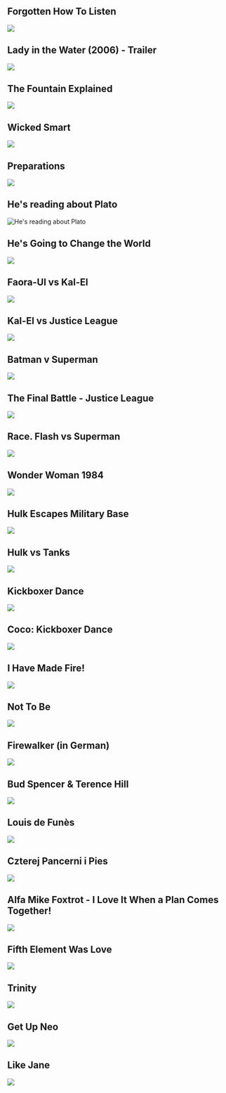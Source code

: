 Forgotten How To Listen
-----------------------

[![](/image/yid-nH7r5ThIw5Y.jpg)](https://www.youtube.com/watch?v=nH7r5ThIw5Y)

Lady in the Water (2006) - Trailer
----------------------------------

[![](/image/yid-jreddFmavCI.jpg)](https://www.youtube.com/watch?v=jreddFmavCI)

The Fountain Explained
----------------------

[![](/image/yid-x7B928wTLGE.jpg)](https://www.youtube.com/watch?v=x7B928wTLGE)

Wicked Smart
------------

[![](/image/yid-hIdsjNGCGz4.jpg)](https://www.youtube.com/watch?v=hIdsjNGCGz4)

Preparations
------------

[![](/image/yid-RVVwCE0A6Es.jpg)](https://www.youtube.com/watch?v=RVVwCE0A6Es)

He's reading about Plato
------------------------

![He's reading about Plato](/image/superman-plato.png)

He's Going to Change the World
------------------------------

[![](/image/yid-eWw1rMlSfeQ.jpg)](https://www.youtube.com/watch?v=eWw1rMlSfeQ)

Faora-Ul vs Kal-El
------------------

[![](/image/yid-zWTbLZCR84k.jpg)](https://www.youtube.com/watch?v=zWTbLZCR84k)

Kal-El vs Justice League
------------------------

[![](/image/yid-xy62MyYWnU4.jpg)](https://www.youtube.com/watch?v=xy62MyYWnU4)

Batman v Superman
-----------------

[![](/image/yid-X7SiuQxhAjg.jpg)](https://www.youtube.com/watch?v=X7SiuQxhAjg)

The Final Battle - Justice League
---------------------------------

[![](/image/yid-24vtRhMbDEA.jpg)](https://www.youtube.com/watch?v=24vtRhMbDEA)

Race. Flash vs Superman
-----------------------

[![](/image/yid-b9V3Pj47x4c.jpg)](https://www.youtube.com/watch?v=b9V3Pj47x4c)

Wonder Woman 1984
-----------------

[![](/image/yid-sfM7_JLk-84.jpg)](https://www.youtube.com/watch?v=sfM7_JLk-84)

Hulk Escapes Military Base
--------------------------

[![](/image/yid-qmG-UmiY0vQ.jpg)](https://www.youtube.com/watch?v=qmG-UmiY0vQ)

Hulk vs Tanks
-------------

[![](/image/yid-G_TuUr6-dC0.jpg)](https://www.youtube.com/watch?v=G_TuUr6-dC0)

Kickboxer Dance
---------------

[![](/image/yid-CE8XKeN0zk4.jpg)](https://www.youtube.com/watch?v=CE8XKeN0zk4)

Coco: Kickboxer Dance
---------------------

[![](/image/yid-aztdMwYrF4k.jpg)](https://www.youtube.com/watch?v=aztdMwYrF4k)

I Have Made Fire!
-----------------

[![](/image/yid-LUDEjulbqzk.jpg)](https://www.youtube.com/watch?v=LUDEjulbqzk)

Not To Be
---------

[![](/image/yid-YNcN5f3vwro.jpg)](https://www.youtube.com/watch?v=YNcN5f3vwro)

Firewalker (in German)
----------------------

[![](/image/yid-o_YtK5SYK6Y.jpg)](https://www.youtube.com/watch?v=o_YtK5SYK6Y)

Bud Spencer & Terence Hill
--------------------------

[![](/image/yid-wMyZEgC20UA.jpg)](https://www.youtube.com/watch?v=wMyZEgC20UA)

Louis de Funès
--------------

[![](/image/yid-8WT6ihi8MkM.jpg)](https://www.youtube.com/watch?v=8WT6ihi8MkM)

Czterej Pancerni i Pies
-----------------------

[![](/image/yid-tDJJi5ijAnM.jpg)](https://www.youtube.com/watch?v=tDJJi5ijAnM)

Alfa Mike Foxtrot - I Love It When a Plan Comes Together!
---------------------------------------------------------

[![](/image/yid-6FqUyxVD4qc.jpg)](https://www.youtube.com/watch?v=6FqUyxVD4qc)

Fifth Element Was Love
----------------------

[![](/image/yid-Rm8i9qMxeRQ.jpg)](https://www.youtube.com/watch?v=Rm8i9qMxeRQ)

Trinity
-------

[![](/image/yid-jXeF1rMkpQw.jpg)](https://www.youtube.com/watch?v=jXeF1rMkpQw)

Get Up Neo
----------

[![](/image/yid-T4FUPSGiy8Y.jpg)](https://www.youtube.com/watch?v=T4FUPSGiy8Y)

Like Jane
---------

[![](/image/yid-dSnosk4tWrg.jpg)](https://www.youtube.com/watch?v=dSnosk4tWrg)